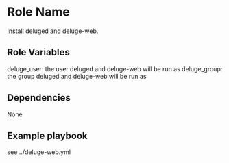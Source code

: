 Role Name
=========

Install deluged and deluge-web.

Role Variables
--------------

deluge_user: the user deluged and deluge-web will be run as
deluge_group: the group deluged and deluge-web will be run as

Dependencies
------------
None

Example playbook
------------
see ../deluge-web.yml
